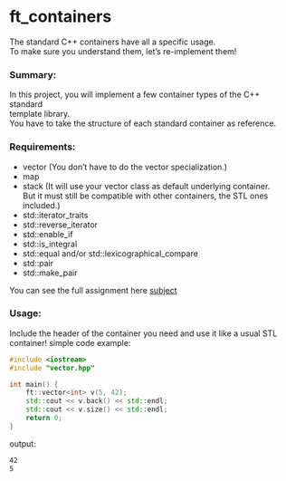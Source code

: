 # ft_containers
The standard C++ containers have all a specific usage.  
To make sure you understand them, let’s re-implement them!

### Summary:
In this project, you will implement a few container types of the C++ standard  
template library.  
You have to take the structure of each standard container as reference.  

### Requirements:
* vector (You don’t have to do the vector<bool> specialization.)
* map
* stack (It will use your vector class as default underlying container.  
  But it must still be compatible with other containers, the STL ones included.)
* std::iterator_traits
* std::reverse_iterator
* std::enable_if
* std::is_integral
* std::equal and/or std::lexicographical_compare
* std::pair
* std::make_pair

You can see the full assignment here [subject](https://github.com/cbridget42/ft_containers/blob/main/subject/en.subject.pdf)

### Usage:
Include the header of the container you need and use it like a usual STL container!
simple code example:
```c++
#include <iostream>
#include "vector.hpp"

int main() {
	ft::vector<int> v(5, 42);
	std::cout << v.back() << std::endl;
	std::cout << v.size() << std::endl;
	return 0;
}
```
output:
```bash
42
5
```